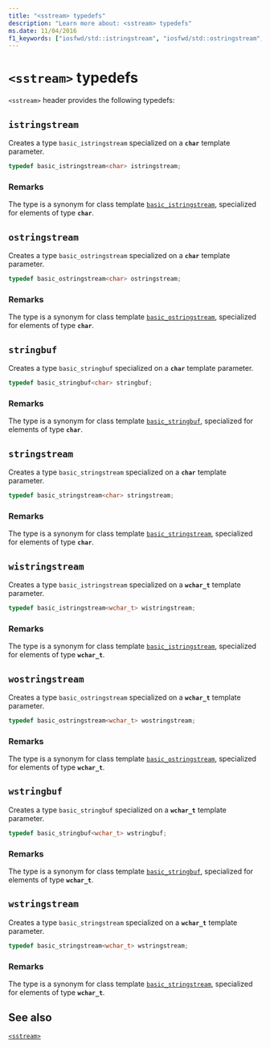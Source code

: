 ```yaml
---
title: "<sstream> typedefs"
description: "Learn more about: <sstream> typedefs"
ms.date: 11/04/2016
f1_keywords: ["iosfwd/std::istringstream", "iosfwd/std::ostringstream", "iosfwd/std::stringbuf", "iosfwd/std::stringstream", "iosfwd/std::wistringstream", "iosfwd/std::wostringstream", "iosfwd/std::wstringbuf", "iosfwd/std::wstringstream"]
---
```

# `<sstream>` typedefs

`<sstream>` header provides the following typedefs:

## <a name="istringstream"></a> `istringstream`

Creates a type `basic_istringstream` specialized on a **`char`** template parameter.

```cpp
typedef basic_istringstream<char> istringstream;
```

### Remarks

The type is a synonym for class template [`basic_istringstream`](../standard-library/basic-istringstream-class.md), specialized for elements of type **`char`**.

## <a name="ostringstream"></a> `ostringstream`

Creates a type `basic_ostringstream` specialized on a **`char`** template parameter.

```cpp
typedef basic_ostringstream<char> ostringstream;
```

### Remarks

The type is a synonym for class template [`basic_ostringstream`](../standard-library/basic-ostringstream-class.md), specialized for elements of type **`char`**.

## <a name="stringbuf"></a> `stringbuf`

Creates a type `basic_stringbuf` specialized on a **`char`** template parameter.

```cpp
typedef basic_stringbuf<char> stringbuf;
```

### Remarks

The type is a synonym for class template [`basic_stringbuf`](../standard-library/basic-stringbuf-class.md), specialized for elements of type **`char`**.

## <a name="stringstream"></a> `stringstream`

Creates a type `basic_stringstream` specialized on a **`char`** template parameter.

```cpp
typedef basic_stringstream<char> stringstream;
```

### Remarks

The type is a synonym for class template [`basic_stringstream`](../standard-library/basic-stringstream-class.md), specialized for elements of type **`char`**.

## <a name="wistringstream"></a> `wistringstream`

Creates a type `basic_istringstream` specialized on a **`wchar_t`** template parameter.

```cpp
typedef basic_istringstream<wchar_t> wistringstream;
```

### Remarks

The type is a synonym for class template [`basic_istringstream`](../standard-library/basic-istringstream-class.md), specialized for elements of type **`wchar_t`**.

## <a name="wostringstream"></a> `wostringstream`

Creates a type `basic_ostringstream` specialized on a **`wchar_t`** template parameter.

```cpp
typedef basic_ostringstream<wchar_t> wostringstream;
```

### Remarks

The type is a synonym for class template [`basic_ostringstream`](../standard-library/basic-ostringstream-class.md), specialized for elements of type **`wchar_t`**.

## <a name="wstringbuf"></a> `wstringbuf`

Creates a type `basic_stringbuf` specialized on a **`wchar_t`** template parameter.

```cpp
typedef basic_stringbuf<wchar_t> wstringbuf;
```

### Remarks

The type is a synonym for class template [`basic_stringbuf`](../standard-library/basic-stringbuf-class.md), specialized for elements of type **`wchar_t`**.

## <a name="wstringstream"></a> `wstringstream`

Creates a type `basic_stringstream` specialized on a **`wchar_t`** template parameter.

```cpp
typedef basic_stringstream<wchar_t> wstringstream;
```

### Remarks

The type is a synonym for class template [`basic_stringstream`](../standard-library/basic-stringstream-class.md), specialized for elements of type **`wchar_t`**.

## See also

[`<sstream>`](../standard-library/sstream.md)
